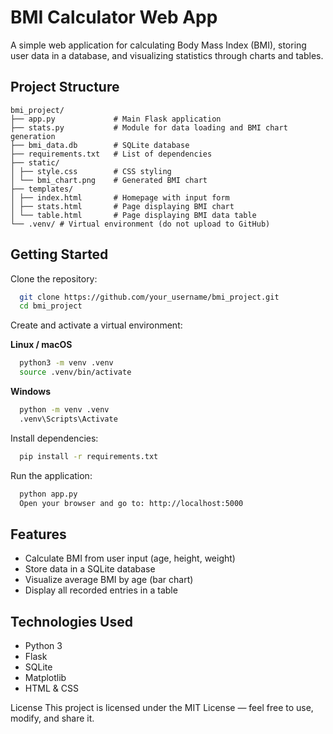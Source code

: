 #  BMI Calculator Web App

A simple web application for calculating Body Mass Index (BMI), storing user data in a database, and visualizing statistics through charts and tables.

##  Project Structure
```
bmi_project/ 
├── app.py             # Main Flask application 
├── stats.py           # Module for data loading and BMI chart generation 
├── bmi_data.db        # SQLite database 
├── requirements.txt   # List of dependencies 
├── static/ 
│ ├── style.css        # CSS styling 
│ └── bmi_chart.png    # Generated BMI chart 
├── templates/ 
│ ├── index.html       # Homepage with input form 
│ ├── stats.html       # Page displaying BMI chart 
│ └── table.html       # Page displaying BMI data table 
└── .venv/ # Virtual environment (do not upload to GitHub)
```

##  Getting Started

Clone the repository:

``` bash
  git clone https://github.com/your_username/bmi_project.git
  cd bmi_project
```

Create and activate a virtual environment:


 **Linux / macOS**
```bash
  python3 -m venv .venv
  source .venv/bin/activate
```  
  **Windows**
```bash
  python -m venv .venv
  .venv\Scripts\Activate
``` 
  

Install dependencies:

``` bash
  pip install -r requirements.txt
```
Run the application:

``` bash
  python app.py
  Open your browser and go to: http://localhost:5000
```

## Features
- Calculate BMI from user input (age, height, weight)
- Store data in a SQLite database
- Visualize average BMI by age (bar chart)
- Display all recorded entries in a table

## Technologies Used
- Python 3
- Flask
- SQLite
- Matplotlib
- HTML & CSS

License
This project is licensed under the MIT License — feel free to use, modify, and share it.
